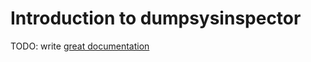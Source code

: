 # Introduction to dumpsysinspector

TODO: write [great documentation](http://jacobian.org/writing/what-to-write/)
